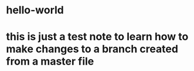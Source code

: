 # hello-world
# this is just a test note to learn how to make changes to a branch created from a master file
